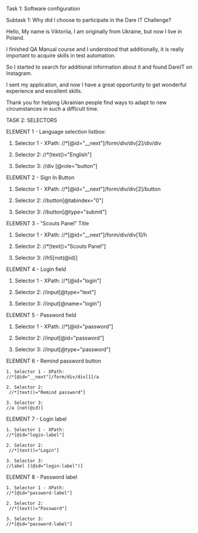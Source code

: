 Task 1: Software configuration

Subtask 1: Why did I choose to participate in the Dare IT Challenge?

Hello,
My name is Viktoriia, I am originally from Ukraine, but now I live in Poland.

I finished QA Manual course and I understood that additionally, it is really important to acquire skills in test automation.

So I started to search for additional information about it and found DareIT on Instagram.

I sent my application, and now I have a great opportunity to get wonderful experience and excellent skills.

Thank you for helping Ukrainian people find ways to adapt to new circumstances in such a difficult time. 





                                                                                   
TASK 2: SELECTORS

ELEMENT 1 - Language selection listbox:

   1. Selector 1 - XPath:
   //*[@id="__next"]/form/div/div[2]/div/div
   
   2. Selector 2:
   //*[text()="English"]
   
   3. Selector 3:
   //div [@role="button"]	
   
ELEMENT 2 - Sign In Button

   1. Selector 1 - XPath:
   //*[@id="__next"]/form/div/div[2]/button
   
   2. Selector 2:
   //button[@tabindex="0"]   
   
   3. Selector 3:
   //button[@type="submit"]	
   
ELEMENT 3 - "Scouts Panel" Title

   1. Selector 1 - XPath:
   //*[@id="__next"]/form/div/div[1]/h
   
   2. Selector 2:
   //*[text()="Scouts Panel"]
   
   3. Selector 3:
   //h5[not(@id)]	
  
ELEMENT 4 - Login field

   1. Selector 1 - XPath:
   //*[@id="login"]
   
   2. Selector 2:
   //input[@type="text"]
   
   3. Selector 3:
   //input[@name="login"]
   
ELEMENT 5 - Password field

   1. Selector 1 - XPath:
   //*[@id="password"]
   
   2. Selector 2:
   //input[@id="password"]
   
   3. Selector 3:
   //input[@type="password"]
   
 ELEMENT 6 - Remind password button
 
    1. Selector 1 - XPath:
    //*[@id="__next"]/form/div/div[1]/a
    
    2. Selector 2:
     //*[text()="Remind password"]
     
    3. Selector 3:
    //a [not(@id)]	
    
 ELEMENT 7 - Login label
 
    1. Selector 1 - XPath:
    //*[@id="login-label"]
    
    2. Selector 2:
     //*[text()="Login"]
     
    3. Selector 3:
    //label [(@id="login-label")]	
    
 ELEMENT 8 - Password label
 
    1. Selector 1 - XPath:
    //*[@id="password-label"]
    
    2. Selector 2:
     //*[text()="Password"]
     
    3. Selector 3:
    //*[@id="password-label"]   
